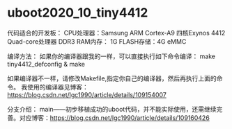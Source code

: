 # uboot2020_10_tiny4412
代码适合的开发板：
CPU处理器：Samsung ARM Cortex-A9 四核Exynos 4412 Quad-core处理器
DDR3 RAM内存： 1G
FLASH存储：4G eMMC

编译方法：
如果你的编译器跟我的一样，可以直接执行如下命令编译：
make tiny4412_defconfig & make

如果编译器不一样，请修改Makefile,指定你自己的编译器，然后再执行上面的命令。
我使用的编译器见博客：https://blog.csdn.net/lgc1990/article/details/109154007

分支介绍：
main——初步移植成功的uboot代码，并不能实际使用，还需继续完善。对应博客：https://blog.csdn.net/lgc1990/article/details/109160426
